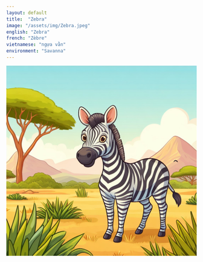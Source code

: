 ```yaml
---
layout: default
title:  "Zebra"
image: "/assets/img/Zebra.jpeg"
english: "Zebra"
french: "Zèbre"
vietnamese: "ngựa vằn"
environment: "Savanna"
---
```


![Zebra](/assets/img/Zebra.jpeg)